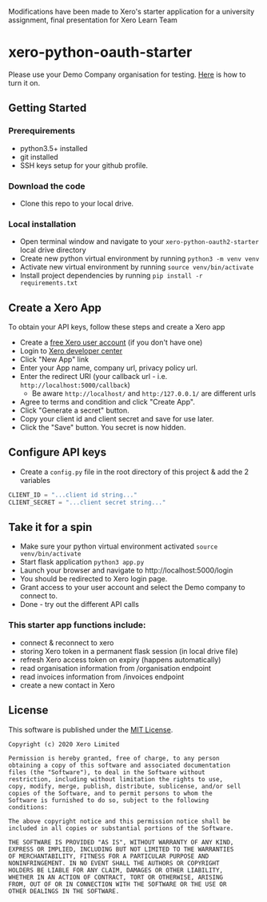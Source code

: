 Modifications have been made to Xero's starter application for a university assignment, final presentation for Xero Learn Team

# xero-python-oauth-starter

Please use your Demo Company organisation for testing. 
[Here](https://central.xero.com/s/article/Use-the-demo-company) is how to turn it on.

## Getting Started

### Prerequirements
* python3.5+ installed
* git installed
* SSH keys setup for your github profile.

### Download the code
* Clone this repo to your local drive.

### Local installation
* Open terminal window and navigate to your `xero-python-oauth2-starter` local drive directory 
* Create new python virtual environment by running `python3 -m venv venv`
* Activate new virtual environment by running `source venv/bin/activate`
* Install project dependencies by running `pip install -r requirements.txt`

## Create a Xero App
To obtain your API keys, follow these steps and create a Xero app

* Create a [free Xero user account](https://www.xero.com/us/signup/api/) (if you don't have one)
* Login to [Xero developer center](https://developer.xero.com/myapps)
* Click "New App" link
* Enter your App name, company url, privacy policy url.
* Enter the redirect URI (your callback url - i.e. `http://localhost:5000/callback`)
    * Be aware `http://localhost/` and `http:/127.0.0.1/` are different urls
* Agree to terms and condition and click "Create App".
* Click "Generate a secret" button.
* Copy your client id and client secret and save for use later.
* Click the "Save" button. You secret is now hidden.

## Configure API keys
* Create a `config.py` file in the root directory of this project & add the 2 variables
```python
CLIENT_ID = "...client id string..."
CLIENT_SECRET = "...client secret string..."
```

## Take it for a spin

* Make sure your python virtual environment activated `source venv/bin/activate`
* Start flask application `python3 app.py`
* Launch your browser and navigate to http://localhost:5000/login 
* You should be redirected to Xero login page.
* Grant access to your user account and select the Demo company to connect to.
* Done - try out the different API calls

### This starter app functions include:

* connect & reconnect to xero
* storing Xero token in a permanent flask session (in local drive file)
* refresh Xero access token on expiry  (happens automatically)
* read organisation information from /organisation endpoint
* read invoices information from /invoices endpoint
* create a new contact in Xero

## License

This software is published under the [MIT License](http://en.wikipedia.org/wiki/MIT_License).

	Copyright (c) 2020 Xero Limited

	Permission is hereby granted, free of charge, to any person
	obtaining a copy of this software and associated documentation
	files (the "Software"), to deal in the Software without
	restriction, including without limitation the rights to use,
	copy, modify, merge, publish, distribute, sublicense, and/or sell
	copies of the Software, and to permit persons to whom the
	Software is furnished to do so, subject to the following
	conditions:

	The above copyright notice and this permission notice shall be
	included in all copies or substantial portions of the Software.

	THE SOFTWARE IS PROVIDED "AS IS", WITHOUT WARRANTY OF ANY KIND,
	EXPRESS OR IMPLIED, INCLUDING BUT NOT LIMITED TO THE WARRANTIES
	OF MERCHANTABILITY, FITNESS FOR A PARTICULAR PURPOSE AND
	NONINFRINGEMENT. IN NO EVENT SHALL THE AUTHORS OR COPYRIGHT
	HOLDERS BE LIABLE FOR ANY CLAIM, DAMAGES OR OTHER LIABILITY,
	WHETHER IN AN ACTION OF CONTRACT, TORT OR OTHERWISE, ARISING
	FROM, OUT OF OR IN CONNECTION WITH THE SOFTWARE OR THE USE OR
	OTHER DEALINGS IN THE SOFTWARE.
